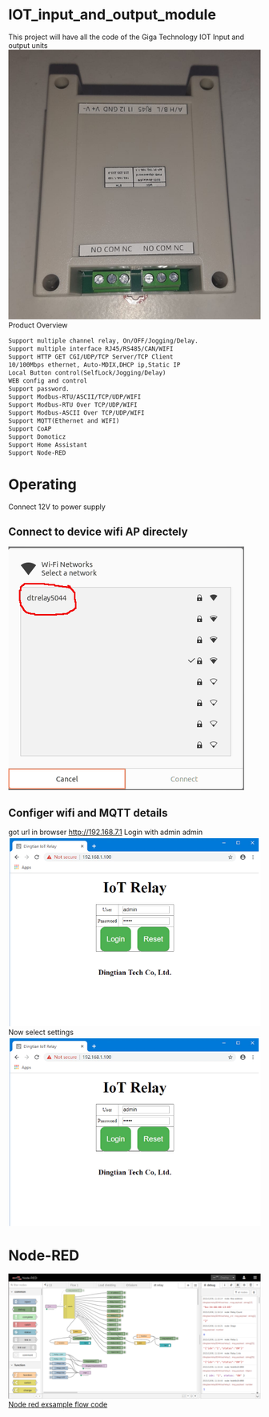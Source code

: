 # IOT_input_and_output_module
This project will have all the code of the Giga Technology IOT Input and output units<br>
![Alt text](images/mqtt_2in_2out_Cont_12.png?raw=true "2in 2 out Module")<br>
Product Overview

    Support multiple channel relay, On/OFF/Jogging/Delay.
    Support multiple interface RJ45/RS485/CAN/WIFI
    Support HTTP GET CGI/UDP/TCP Server/TCP Client
    10/100Mbps ethernet, Auto-MDIX,DHCP ip,Static IP
    Local Button control(SelfLock/Jogging/Delay)
    WEB config and control
    Support password.
    Support Modbus-RTU/ASCII/TCP/UDP/WIFI
    Support Modbus-RTU Over TCP/UDP/WIFI
    Support Modbus-ASCII Over TCP/UDP/WIFI
    Support MQTT(Ethernet and WIFI)
    Support CoAP
    Support Domoticz
    Support Home Assistant
    Support Node-RED
# Operating

Connect 12V to power supply

## Connect to device wifi AP directely
![Alt text](images/mqtt_2in_2out_Cont_15.png?raw=true "2in 2 out Module")<br>

## Configer wifi and MQTT details
got url in browser http://192.168.7.1 Login with admin admin
![Alt text](images/mqtt_2in_2out_Cont_2.png?raw=true "2in 2 out Module")<br>
Now select settings
![Alt text](images/mqtt_2in_2out_Cont_2.png?raw=true "2in 2 out Module")<br>


    

# Node-RED<br>
![Alt text](images/mqtt_2in_2out_Cont_13.png?raw=true "2in 2 out Module")<br>
<a href="https://github.com/antonjan/IOT_input_and_output_module/blob/main/node-red/flows_gt_mqtt_relay.json">Node red exsample flow code </a> 
